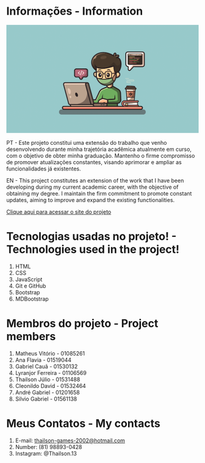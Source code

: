 # Informações - Information 
![preview](img/Readme.png)

PT - Este projeto constitui uma extensão do trabalho que venho desenvolvendo durante minha trajetória acadêmica atualmente em curso, com o objetivo de obter minha graduação. Mantenho o firme compromisso de promover atualizações constantes, visando aprimorar e ampliar as funcionalidades já existentes.

EN - This project constitutes an extension of the work that I have been developing during my current academic career, with the objective of obtaining my degree. I maintain the firm commitment to promote constant updates, aiming to improve and expand the existing functionalities.

[Clique aqui para acessar o site do projeto](https://thailson13.github.io/ProjetoRaizesDoMangue/)

# Tecnologias usadas no projeto! - Technologies used in the project!
1. HTML
2. CSS
3. JavaScript
4. Git e GitHub
5. Bootstrap
6. MDBootstrap

# Membros do projeto - Project members
1. Matheus Vitório - 01085261
2. Ana Flavia - 01519044
3. Gabriel Cauã - 01530132
4. Lyranjor Ferreira - 01106569
5. Thailson Júlio - 01531488
6. Cleonildo David - 01532464
7. André Gabriel - 01201658
8. Silvio Gabriel - 01561138


# Meus Contatos - My contacts

1. E-mail: thailson-games-2002@hotmail.com
2. Number: (81) 98893-0428
3. Instagram: @Thailson.13
